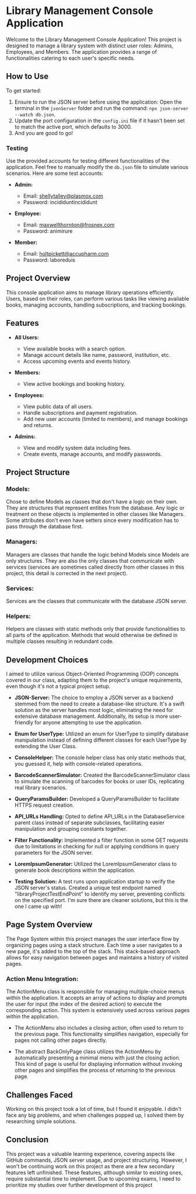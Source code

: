 # Library Management Console Application

Welcome to the Library Management Console Application! This project is designed to manage a library system with distinct user roles: Admins, Employees, and Members. The application provides a range of functionalities catering to each user's specific needs.

## How to Use

To get started:

1. Ensure to run the JSON server before using the application: Open the terminal in the `jsonServer` folder and run the command: `npx json-server --watch db.json`.
2. Update the port configuration in the `config.ini` file if it hasn't been set to match the active port, which defaults to 3000.
3. And you are good to go!

### Testing

Use the provided accounts for testing different functionalities of the application. Feel free to manually modify the `db.json` file to simulate various scenarios. Here are some test accounts:

- **Admin:**
  - Email: shellytalley@plasmox.com
  - Password: incididuntincididunt

- **Employee:**
  - Email: maxwellthornton@frosnex.com
  - Password: animirure

- **Member:**
  - Email: holtpickett@accupharm.com
  - Password: laboreduis

## Project Overview

This console application aims to manage library operations efficiently. Users, based on their roles, can perform various tasks like viewing available books, managing accounts, handling subscriptions, and tracking bookings.


## Features

- **All Users:**
  - View available books with a search option.
  - Manage account details like name, password, institution, etc.
  - Access upcoming events and events history.

- **Members:**
  - View active bookings and booking history.

- **Employees:**
  - View public data of all users.
  - Handle subscriptions and payment registration.
  - Add new user accounts (limited to members), and manage bookings and returns.

- **Admins:**
  - View and modify system data including fees.
  - Create events, manage accounts, and modify passwords.

## Project Structure

### Models:
Chose to define Models as classes that don't have a logic on their own. They are structures that represent entities from the database. Any logic or treatment on these objects is implemented in other classes like Managers. Some attributes don't even have setters since every modification has to pass through the database first.

### Managers:
Managers are classes that handle the logic behind Models since Models are only structures. They are also the only classes that communicate with services (services are sometimes called directly from other classes in this project, this detail is corrected in the next project).

### Services:
Services are the classes that communicate with the database JSON server.

### Helpers:
Helpers are classes with static methods only that provide functionalities to all parts of the application. Methods that would otherwise be defined in multiple classes resulting in redundant code.


## Development Choices

  I aimed to utilize various Object-Oriented Programming (OOP) concepts covered in our class, adapting them to the project's unique requirements, even though it's not a typical project setup.

- **JSON-Server:**
  The choice to employ a JSON server as a backend stemmed from the need to create a database-like structure. It's a swift solution as the server handles most logic, eliminating the need for extensive database management. Additionally, its setup is more user-friendly for anyone attempting to use the application.

- **Enum for UserType:**
  Utilized an enum for UserType to simplify database manipulation instead of defining different classes for each UserType by extending the User Class.
  
- **ConsoleHelper:**
  The console helper class has only static methods that, you guessed it, help with console-related operations.  
  
- **BarcodeScannerSimulator:**
  Created the BarcodeScannerSimulator class to simulate the scanning of barcodes for books or user IDs, replicating real library scenarios.

- **QueryParamsBuilder:**
  Developed a QueryParamsBuilder to facilitate HTTPS request creation.

- **API_URLs Handling:**
  Opted to define API_URLs in the DatabaseService parent class instead of separate subclasses, facilitating easier manipulation and grouping constants together.

- **Filter Functionality:**
  Implemented a filter function in some GET requests due to limitations in checking for null or applying conditions in query parameters for the JSON server.

- **LoremIpsumGenerator:**
  Utilized the LoremIpsumGenerator class to generate book descriptions within the application.

- **Testing Solution:**
  A test runs upon application startup to verify the JSON server's status. Created a unique test endpoint named "libraryProjectTestEndPoint" to identify my server, preventing conflicts on the specified port. I'm sure there are cleaner solutions, but this is the one I came up with!

## Page System Overview

The Page System within this project manages the user interface flow by organizing pages using a stack structure. Each time a user navigates to a new page, it's added to the top of the stack. This stack-based approach allows for easy navigation between pages and maintains a history of visited pages.

### Action Menu Integration:

The ActionMenu class is responsible for managing multiple-choice menus within the application. It accepts an array of actions to display and prompts the user for input (the index of the desired action) to execute the corresponding action. This system is extensively used across various pages within the application.

  - The ActionMenu also includes a closing action, often used to return to the previous page. This functionality simplifies navigation, especially for pages not calling other pages directly.
    
  - The abstract BackOnlyPage class utilizes the ActionMenu by automatically presenting a minimal menu with just the closing action. This kind of page is useful for displaying information without invoking other pages and simplifies the process of returning to the previous page.



## Challenges Faced

Working on this project took a lot of time, but I found it enjoyable. I didn't face any big problems, and when challenges popped up, I solved them by researching simple solutions.

## Conclusion

This project was a valuable learning experience, covering aspects like GitHub commands, JSON server usage, and project structuring.
However, I won't be continuing work on this project as there are a few secondary features left unfinished. These features, although similar to existing ones, require substantial time to implement. Due to upcoming exams, I need to prioritize my studies over further development of this project
